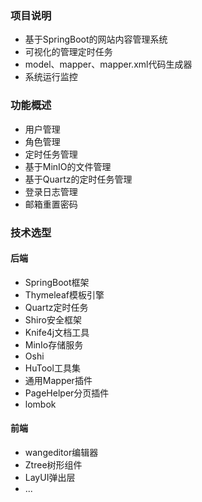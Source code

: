 ### 项目说明
* 基于SpringBoot的网站内容管理系统
* 可视化的管理定时任务
* model、mapper、mapper.xml代码生成器
* 系统运行监控

### 功能概述
* 用户管理
* 角色管理
* 定时任务管理
* 基于MinIO的文件管理
* 基于Quartz的定时任务管理
* 登录日志管理
* 邮箱重置密码

### 技术选型
#### 后端
* SpringBoot框架
* Thymeleaf模板引擎
* Quartz定时任务
* Shiro安全框架
* Knife4j文档工具
* MinIo存储服务
* Oshi
* HuTool工具集
* 通用Mapper插件
* PageHelper分页插件
* lombok

#### 前端
* wangeditor编辑器
* Ztree树形组件
* LayUI弹出层
* ...
